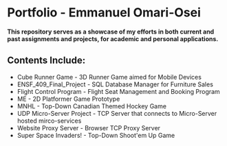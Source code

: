 # Portfolio - Emmanuel Omari-Osei

**This repository serves as a showcase of my efforts in both current and past assignments and projects, for academic and personal applications.**

## Contents Include:
* Cube Runner Game - 3D Runner Game aimed for Mobile Devices
* ENSF_409_Final_Project - SQL Database Manager for Furniture Sales
* Flight Control Program - Flight Seat Management and Booking Program
* ME - 2D Platformer Game Prototype
* MNHL - Top-Down Canadian Themed Hockey Game
* UDP Micro-Server Project - TCP Server that connects to Micro-Server hosted mirco-services 
* Website Proxy Server - Browser TCP Proxy Server
* Super Space Invaders! - Top-Down Shoot'em Up Game
